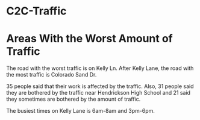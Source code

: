 # C2C-Traffic
 <h1> Areas With the Worst Amount of Traffic </h1>
 <p> The road with the worst traffic is on Kelly Ln. After Kelly Lane, the road with the most traffic is Colorado Sand Dr. </p>
 <p> 35 people said that their work is affected by the traffic. Also, 31 people said they are bothered by the traffic near Hendrickson High School and 21 said they sometimes are bothered by the amount of traffic.</p>
 <p> The busiest times on Kelly Lane is 6am-8am and 3pm-6pm. </p>
